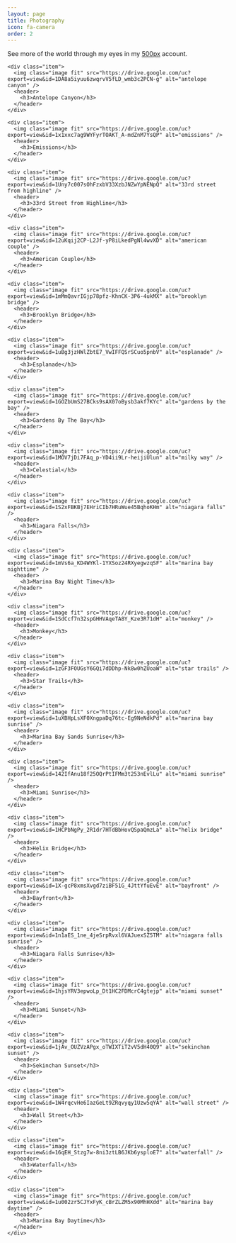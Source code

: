 ```yaml
---
layout: page
title: Photography
icon: fa-camera
order: 2
---
```


<p>See more of the world through my eyes in my <a href="{{- site.github_url -}}" target="_blank" rel="noopener">500px</a> account.</p>

<div class="row">
    
  <div class="4u 12u$(mobile)">

    <div class="item">
      <img class="image fit" src="https://drive.google.com/uc?export=view&id=1DA8a5iyuu6zwqrvV5fLD_wmb3c2PCN-g" alt="antelope canyon" />
      <header>
        <h3>Antelope Canyon</h3>
      </header>
    </div>

    <div class="item">
      <img class="image fit" src="https://drive.google.com/uc?export=view&id=1x1xxc7ag9WYFyrTOAKT_A-mdZnM7YsQP" alt="emissions" />
      <header>
        <h3>Emissions</h3>
      </header>
    </div>

    <div class="item">
      <img class="image fit" src="https://drive.google.com/uc?export=view&id=1Uny7c007sOhFzxbV33XzbJNZwYpNENpQ" alt="33rd street from highline" />
      <header>
        <h3>33rd Street from Highline</h3>
      </header>
    </div>

    <div class="item">
      <img class="image fit" src="https://drive.google.com/uc?export=view&id=12uKqij2CP-L2Jf-yP8iLkedPgNl4wvXD" alt="american couple" />
      <header>
        <h3>American Couple</h3>
      </header>
    </div>

    <div class="item">
      <img class="image fit" src="https://drive.google.com/uc?export=view&id=1mMmQavrIGjp78pfz-KhnCK-3P6-4ukMX" alt="brooklyn bridge" />
      <header>
        <h3>Brooklyn Bridge</h3>
      </header>
    </div>

    <div class="item">
      <img class="image fit" src="https://drive.google.com/uc?export=view&id=1uBg3jzHWlZbtE7_VwIFFQSrSCuo5pnbV" alt="esplanade" />
      <header>
        <h3>Esplanade</h3>
      </header>
    </div>

    <div class="item">
      <img class="image fit" src="https://drive.google.com/uc?export=view&id=1GOZbUmS27BCks9sAX07oBysb3akf7KYc" alt="gardens by the bay" />
      <header>
        <h3>Gardens By The Bay</h3>
      </header>
    </div>
    
  </div>


  <div class="4u 12u$(mobile)">

    <div class="item">
      <img class="image fit" src="https://drive.google.com/uc?export=view&id=1MOV7jDi7FAq_p-YD4ii9Lr-heijiUlun" alt="milky way" />
      <header>
        <h3>Celestial</h3>
      </header>
    </div>

    <div class="item">
      <img class="image fit" src="https://drive.google.com/uc?export=view&id=1S2xFBKBj7EHriCIb7HRuWue45BqhoKHm" alt="niagara falls" />
      <header>
        <h3>Niagara Falls</h3>
      </header>
    </div>

    <div class="item">
      <img class="image fit" src="https://drive.google.com/uc?export=view&id=1mVs6a_KD4WYKl-1YXSoz24RXyegwzqSF" alt="marina bay nighttime" />
      <header>
        <h3>Marina Bay Night Time</h3>
      </header>
    </div>

    <div class="item">
      <img class="image fit" src="https://drive.google.com/uc?export=view&id=1SdCcf7n32spGHHVAqeTA8Y_Kze3R71dH" alt="monkey" />
      <header>
        <h3>Monkey</h3>
      </header>
    </div>

    <div class="item">
      <img class="image fit" src="https://drive.google.com/uc?export=view&id=1zGF3FOUGsY6GQi7dDDhp-Nk8w0hZUoaW" alt="star trails" />
      <header>
        <h3>Star Trails</h3>
      </header>
    </div>

    <div class="item">
      <img class="image fit" src="https://drive.google.com/uc?export=view&id=1uXBHpLsXF0XngpaDq76tc-Eg9NeNdkPd" alt="marina bay sunrise" />
      <header>
        <h3>Marina Bay Sands Sunrise</h3>
      </header>
    </div>

    <div class="item">
      <img class="image fit" src="https://drive.google.com/uc?export=view&id=142IfAnu18f25OQrPtIFMm3t253nEvlLu" alt="miami sunrise" />
      <header>
        <h3>Miami Sunrise</h3>
      </header>
    </div>
    
  </div>


  <div class="4u 12u$(mobile)">
    
    <div class="item">
      <img class="image fit" src="https://drive.google.com/uc?export=view&id=1HCPbNgPy_2R1dr7HTdBbHovQSpaQmzLa" alt="helix bridge" />
      <header>
        <h3>Helix Bridge</h3>
      </header>
    </div>

    <div class="item">
      <img class="image fit" src="https://drive.google.com/uc?export=view&id=1X-gcP8xmsXvgd7ziBF51G_4JttYfuEvE" alt="bayfront" />
      <header>
        <h3>Bayfront</h3>
      </header>
    </div>

    <div class="item">
      <img class="image fit" src="https://drive.google.com/uc?export=view&id=1n1aES_1ne_4jeSrpRvxl6VAJuexSZ5TM" alt="niagara falls sunrise" />
      <header>
        <h3>Niagara Falls Sunrise</h3>
      </header>
    </div>

    <div class="item">
      <img class="image fit" src="https://drive.google.com/uc?export=view&id=1hjsYRV3epwoLp_Dt1HC2FDMcrC4gtejp" alt="miami sunset" />
      <header>
        <h3>Miami Sunset</h3>
      </header>
    </div>

    <div class="item">
      <img class="image fit" src="https://drive.google.com/uc?export=view&id=1jAv_OUZVzAPgx_oTWIXTiT2vV5dH40Q9" alt="sekinchan sunset" />
      <header>
        <h3>Sekinchan Sunset</h3>
      </header>
    </div>

    <div class="item">
      <img class="image fit" src="https://drive.google.com/uc?export=view&id=1W4rqcvHe6IazGeLt9ZRqvyqy1Uzw5qYA" alt="wall street" />
      <header>
        <h3>Wall Street</h3>
      </header>
    </div>

    <div class="item">
      <img class="image fit" src="https://drive.google.com/uc?export=view&id=16qEH_Stzg7w-8ni3ztLB6JKb6ysploE7" alt="waterfall" />
      <header>
        <h3>Waterfall</h3>
      </header>
    </div>

    <div class="item">
      <img class="image fit" src="https://drive.google.com/uc?export=view&id=1u002zr5CJYxFyK_cBrZLZM5x90MhHXdd" alt="marina bay daytime" />
      <header>
        <h3>Marina Bay Daytime</h3>
      </header>
    </div>
    
  </div>

</div>